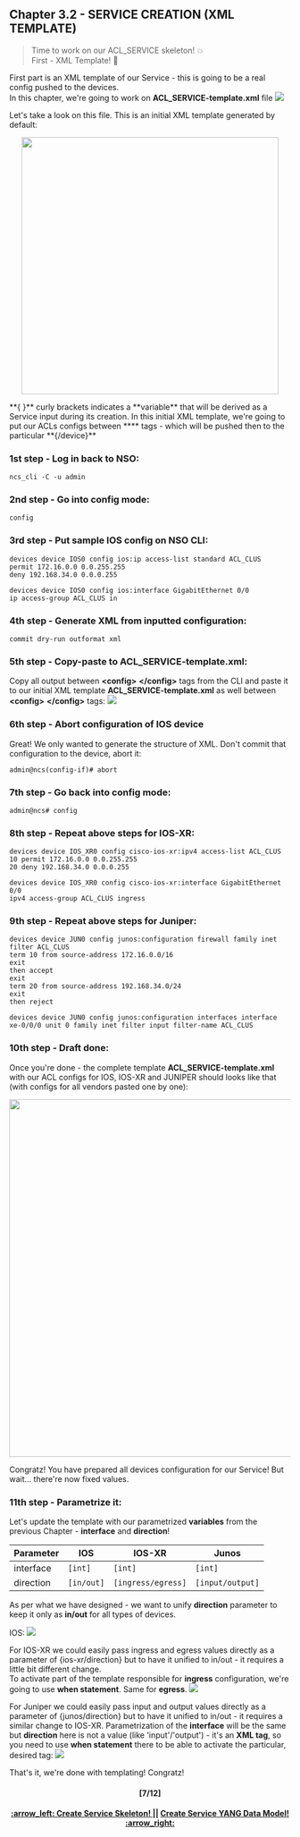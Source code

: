## Chapter 3.2 - SERVICE CREATION (XML TEMPLATE)
> Time to work on our ACL_SERVICE skeleton! :boom:  
> First - XML Template! :construction_worker:

First part is an XML template of our Service - this is going to be a real config pushed to the devices.  
In this chapter, we're going to work on **ACL_SERVICE-template.xml** file
<img src="/readme/temp.png"></img>

Let's take a look on this file. This is an initial XML template generated by default: <br>
<p align="center">
<img width=460 src="/readme/xml_init.png"></img>
</p>
**{ }** curly brackets indicates a **variable** that will be derived as a Service input during its creation.  
In this initial XML template, we're going to put our ACLs configs between **<config\>** tags - which will be pushed then to the particular **{/device}**

### 1st step - Log in back to NSO:
```
ncs_cli -C -u admin
```

### 2nd step - Go into config mode:
```
config
```

### 3rd step - Put sample IOS config on NSO CLI:
```
devices device IOS0 config ios:ip access-list standard ACL_CLUS
permit 172.16.0.0 0.0.255.255
deny 192.168.34.0 0.0.0.255

devices device IOS0 config ios:interface GigabitEthernet 0/0
ip access-group ACL_CLUS in
```

### 4th step - Generate XML from inputted configuration:
```
commit dry-run outformat xml
```

### 5th step - Copy-paste to ACL_SERVICE-template.xml:
Copy all output between **<config\>** **</config\>** tags from the CLI and paste it to our initial XML template **ACL_SERVICE-template.xml** as well between **<config\>** **</config\>** tags:
<img src="init temp.png"></img>

### 6th step - Abort configuration of IOS device
Great! We only wanted to generate the structure of XML. Don't commit that configuration to the device, abort it:
```
admin@ncs(config-if)# abort
```

### 7th step - Go back into config mode:
```
admin@ncs# config
```

### 8th step - Repeat above steps for IOS-XR:
```
devices device IOS_XR0 config cisco-ios-xr:ipv4 access-list ACL_CLUS
10 permit 172.16.0.0 0.0.255.255
20 deny 192.168.34.0 0.0.0.255

devices device IOS_XR0 config cisco-ios-xr:interface GigabitEthernet 0/0
ipv4 access-group ACL_CLUS ingress
```

### 9th step - Repeat above steps for Juniper:
```
devices device JUN0 config junos:configuration firewall family inet filter ACL_CLUS 
term 10 from source-address 172.16.0.0/16
exit
then accept
exit
term 20 from source-address 192.168.34.0/24
exit
then reject

devices device JUN0 config junos:configuration interfaces interface xe-0/0/0 unit 0 family inet filter input filter-name ACL_CLUS
```

### 10th step - Draft done:
Once you're done - the complete template **ACL_SERVICE-template.xml** with our ACL configs for IOS, IOS-XR and JUNIPER should looks like that (with configs for all vendors pasted one by one):
<p align="center">
<img width=640 src="/readme/template_full.png"></img>
</p>

Congratz! You have prepared all devices configuration for our Service! But wait... there're now fixed values. 

### 11th step - Parametrize it:
Let's update the template with our parametrized **variables** from the previous Chapter - **interface** and **direction**!

Parameter | IOS  | IOS-XR | Junos
------------ | ------------- | ------------- | -------------
interface | `[int]` | `[int]` | `[int]`
direction | `[in/out]` | `[ingress/egress]` | `[input/output]`  

As per what we have designed - we want to unify **direction** parameter to keep it only as **in/out** for all types of devices.

IOS:
<img src="/readme/iosparam.png"></img>

For IOS-XR we could easily pass ingress and egress values directly as a parameter of {ios-xr/direction} but to have it unified to in/out - it requires a little bit different change.  
To activate part of the template responsible for **ingress** configuration, we're going to use **when statement**. Same for **egress**.
<img src="/readme/xrparam.png"></img>

For Juniper we could easily pass input and output values directly as a parameter of {junos/direction} but to have it unified to in/out - it requires a similar change to IOS-XR. 
Parametrization of the **interface** will be the same but **direction** here is not a value (like 'input'/'output') - it's an **XML tag**, so you need to use **when statement** there to be able to activate the particular, desired tag:
<img src="/readme/junparam.png"></img>

That's it, we're done with templating! Congratz!

<h4 align="center">[7/12]</h4>
<h4 align="center"> <a href="/readme/5.md"> :arrow_left: Create Service Skeleton! </a> || <a href="/readme/5b.md"> Create Service YANG Data Model! :arrow_right: </a> </h4>
